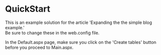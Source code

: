 QuickStart
==========

This is an example solution for the article 'Expanding the the simple blog example.'
<br/>
Be sure to change these in the web.config file.
<add key="PATH_NHIBERNATE_CONFIG_FILE" value="C:\PATH_TO_CONFIG_FILE\NHibernate.cfg.config"/>

<add name="ConnString" connectionString="Server=(local);initial catalog=QuickStart;uid=userid;password=password;" />

In the Default.aspx page, make sure you click on the 'Create tables' button before you proceed to Main.aspx.